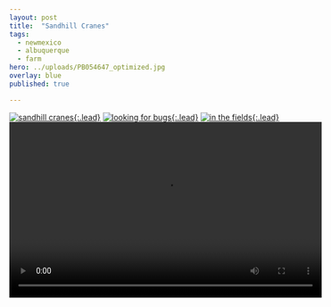 ```yaml
---
layout: post
title:  "Sandhill Cranes"
tags:
  - newmexico
  - albuquerque
  - farm
hero: ../uploads/PB054647_optimized.jpg
overlay: blue
published: true

---
```


[![sandhill cranes](../uploads/PB054647_optimized.jpg){:.lead}](../uploads/PB054647.jpg)
[![looking for bugs](../uploads/PB054648_optimized.jpg){:.lead}](../uploads/PB054648.jpg)
[![in the fields](../uploads/PB054649_optimized.jpg){:.lead}](../uploads/PB054649.jpg)
<video width="560" height="315" controls> 
	<source src="../uploads/VIDEO0139.mp4" type="video/mp4">
	cranes destroying my sweet potatoes
</video>
>